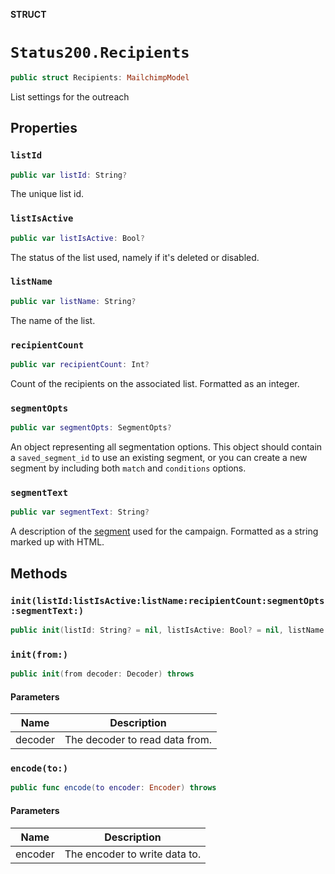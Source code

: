 **STRUCT**

# `Status200.Recipients`

```swift
public struct Recipients: MailchimpModel
```

List settings for the outreach

## Properties
### `listId`

```swift
public var listId: String?
```

The unique list id.

### `listIsActive`

```swift
public var listIsActive: Bool?
```

The status of the list used, namely if it's deleted or disabled.

### `listName`

```swift
public var listName: String?
```

The name of the list.

### `recipientCount`

```swift
public var recipientCount: Int?
```

Count of the recipients on the associated list. Formatted as an integer.

### `segmentOpts`

```swift
public var segmentOpts: SegmentOpts?
```

An object representing all segmentation options. This object should contain a `saved_segment_id` to use an existing segment, or you can create a new segment by including both `match` and `conditions` options.

### `segmentText`

```swift
public var segmentText: String?
```

A description of the [segment](https://mailchimp.com/help/save-and-manage-segments/) used for the campaign. Formatted as a string marked up with HTML.

## Methods
### `init(listId:listIsActive:listName:recipientCount:segmentOpts:segmentText:)`

```swift
public init(listId: String? = nil, listIsActive: Bool? = nil, listName: String? = nil, recipientCount: Int? = nil, segmentOpts: SegmentOpts? = nil, segmentText: String? = nil)
```

### `init(from:)`

```swift
public init(from decoder: Decoder) throws
```

#### Parameters

| Name | Description |
| ---- | ----------- |
| decoder | The decoder to read data from. |

### `encode(to:)`

```swift
public func encode(to encoder: Encoder) throws
```

#### Parameters

| Name | Description |
| ---- | ----------- |
| encoder | The encoder to write data to. |